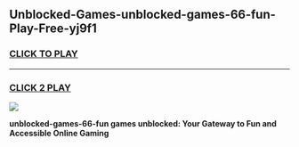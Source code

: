 
## Unblocked-Games-unblocked-games-66-fun-Play-Free-yj9f1
<h3>
<a href="https://premium76.site?title=unblocked-games-66-fun&ref=18A1">CLICK TO PLAY</a></h3>
<hr>

<h3>
<a href="https://premium76.site?title=unblocked-games-66-fun&ref=18A1">CLICK 2 PLAY</a>
  
</h3>

<a href="https://premium76.site?title=unblocked-games-66-fun&ref=18A1"><img src="https://clearcache.store/games.png"></a>


**unblocked-games-66-fun games unblocked: Your Gateway to Fun and Accessible Online Gaming**
